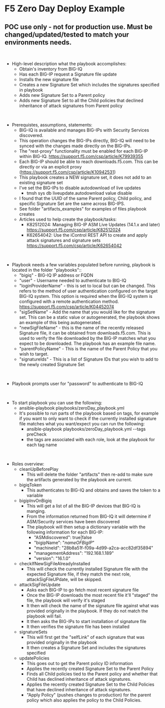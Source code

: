 # F5 Zero Day Deploy Example
## POC use only - not for production use. Must be changed/updated/tested to match your environments needs.

<br>

- High-level description what the playbook accomplishes:
    - Obtain's inventory from BIG-IQ
    - Has each BIG-IP request a Signature file update
    - Installs the new signature file
    - Creates a new Signature Set which includes the signatures specified in playbook
    - Adds new Signature Set to a Parent policy
    - Adds new Signature Set to all the Child policies that declined inheritance of attack signatures from Parent policy

<br>

- Prerequistes, assumptions, statements:
    - BIG-IQ is available and manages BIG-IPs with Security Services discovered.
    - This operation changes the BIG-IPs directly, BIG-IQ will need to be synced with the changes made directly on the BIG-IPs. 
    - The "rest-proxy" functionality must be enabled for each BIG-IP within BIG-IQ. https://support.f5.com/csp/article/K79939355
    - Each BIG-IP should be able to reach downloads.f5.com.  This can be directly or via an explicit proxy (https://support.f5.com/csp/article/K10942531)
    - This playbook creates a NEW signature set, it does not add to an existing signature set
    - I've set the BIG-IPs to disable autodownload of live updates
        - tmsh sys db liveupdate.autodownload value disable
    - I found that the UUID of the same Parent policy, Child policy, and specific Signature Set are the same across BIG-IPS.
    - See folder "artifacts_examples" for examples of files playbook creates
    - Articles used to help create the playbook/tasks:
        - K82512024: Managing BIG-IP ASM Live Updates (14.1.x and later) https://support.f5.com/csp/article/K82512024
        - K62654042: Use the iControl REST API to create and apply attack signatures and signature sets https://support.f5.com/csp/article/K62654042

<br>

- Playbook needs a few variables populated before running, playbook is located in the folder "playbooks"::
    - "bigiq" - BIG-IQ IP address or FQDN
    - "user" - Username needed to authenticate to BIG-IQ
    - "loginProviderName" - this is set to local but can be changed. This refers to the method of user authentication configured on the target BIG-IQ system. This option is required when the BIG-IQ system is configured with a remote authentication method. https://support.f5.com/csp/article/K04452074
    - "sigSetName" - Add the name that you would like for the signature set.  This can be a static value or autogenerated, the playbook shows an example of this being autogenerated.
    - "newSigFileName" - this is the name of the recently released Signature file, it can be obtained from downloads.f5.com.  This is used to verify the file downloaded by the BIG-IP matches what you expect to be downloaded. The playbook has an example file name.
    - "parentPolicyName" - This is the name of the Parent Policy that you wish to target. 
    - "signatureIds" - This is a list of Signature IDs that you wish to add to the newly created Signature Set

<br>

- Playbook prompts user for "password" to authenticate to BIG-IQ

<br>

- To start playbook you can use the following:
    - ansible-playbook playbooks/zeroDay_playbook.yml
    - It's possible to run parts of the playbook based on tags, for example if you want to only want to check if the currently installed signature file matches what you want/expect you can run the following:
        - ansible-playbook playbooks/zeroDay_playbook.yml --tags preCheck
        - the tags are associated with each role, look at the playbook for each tag name

<br>

- Roles overview:
    - cleanUpBeforePlay
        - This will delete the folder "artifacts" then re-add to make sure the artifacts generated by the playbook are current.
    - bigiqToken
        - This authenticates to BIG-IQ and obtains and saves the token to a variable
    - bigipInvOnBigiq
        - This will get a list of all the BIG-IP devices that BIG-IQ is manging.
        - From the information returned from BIG-IQ it will determine if ASM/Security services have been discovered
        - The playbook will then setup a dictionary variable with the following information for each BIG-IP:
            - "ASMdiscovered": true|false
            - "bigipName": "_nameOFBigIP_"
            - "machineId": "28b8a51f-f09a-4d99-a2ca-acc82df35894"
            - "managementAddress": "192.168.1.189"
            - "version": "16.1.0"
    - checkIfNewSigFileAlreadyInstalled
        - This will check the currently installed Signature file with the expected Signature file, if they match the next role, attackSigFileUPdate, will be skipped.
    - attackSigFileUpdate
        - Asks each BIG-IP to go fetch most recent signature file
        - Once the BIG-IP downloads the most recent file it'll "staged" the file, the playbook will verify it's staged
        - It then will check the name of the signature file against what was provided originally in the playbook.  If they do not match the playbook will fail. 
        - It then asks the BIG-IPs to start installation of signature file
        - It then verifies the signature file has been installed
    - signatureSets
        - This will first get the "selfLink" of each signature that was provided originally in the playbook
        - It then creates a Signature Set and includes the signatures specified
    - updatePolicies
        - This goes out to get the Parent policy ID information
        - Applies the recently created Signature Set to the Parent Policy
        - Finds all Child policies tied to the Parent policy and whether that Child has declined inheritance of attack signatures. 
        - Applies the recently created Signature Set to the Child Policies that have declined inheritance of attack signatures.
        - "Apply Policy" (pushes changes to production) for the parent policy which also applies the policy to the Child Policies. 

<br>